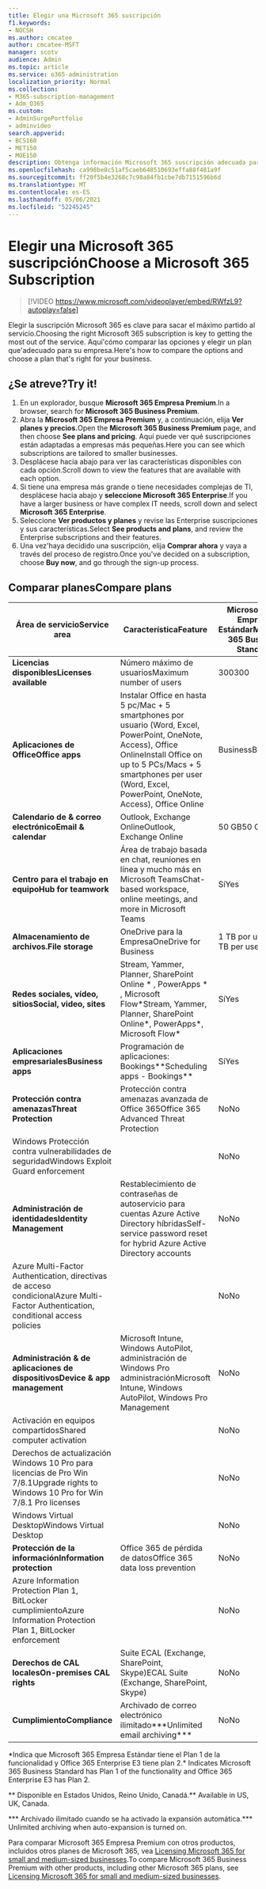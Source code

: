 ```yaml
---
title: Elegir una Microsoft 365 suscripción
f1.keywords:
- NOCSH
ms.author: cmcatee
author: cmcatee-MSFT
manager: scotv
audience: Admin
ms.topic: article
ms.service: o365-administration
localization_priority: Normal
ms.collection:
- M365-subscription-management
- Adm_O365
ms.custom:
- AdminSurgePortfolio
- adminvideo
search.appverid:
- BCS160
- MET150
- MOE150
description: Obtenga información Microsoft 365 suscripción adecuada para su organización.
ms.openlocfilehash: ca998be8c51af5caeb648510693effa88f481a9f
ms.sourcegitcommit: ff20f5b4e3268c7c98a84fb1cbe7db7151596b6d
ms.translationtype: MT
ms.contentlocale: es-ES
ms.lasthandoff: 05/06/2021
ms.locfileid: "52245245"
---
```

# <a name="choose-a-microsoft-365-subscription"></a><span data-ttu-id="6f948-103">Elegir una Microsoft 365 suscripción</span><span class="sxs-lookup"><span data-stu-id="6f948-103">Choose a Microsoft 365 Subscription</span></span>

> [!VIDEO https://www.microsoft.com/videoplayer/embed/RWfzL9?autoplay=false]

<span data-ttu-id="6f948-104">Elegir la suscripción Microsoft 365 es clave para sacar el máximo partido al servicio.</span><span class="sxs-lookup"><span data-stu-id="6f948-104">Choosing the right Microsoft 365 subscription is key to getting the most out of the service.</span></span> <span data-ttu-id="6f948-105">Aquí&#39;cómo comparar las opciones y elegir un plan que&#39;adecuado para su empresa.</span><span class="sxs-lookup"><span data-stu-id="6f948-105">Here&#39;s how to compare the options and choose a plan that&#39;s right for your business.</span></span>

## <a name="try-it"></a><span data-ttu-id="6f948-106">¿Se atreve?</span><span class="sxs-lookup"><span data-stu-id="6f948-106">Try it!</span></span>

1. <span data-ttu-id="6f948-107">En un explorador, busque **Microsoft 365 Empresa Premium**.</span><span class="sxs-lookup"><span data-stu-id="6f948-107">In a browser, search for  **Microsoft 365 Business Premium**.</span></span>
2. <span data-ttu-id="6f948-108">Abra la **Microsoft 365 Empresa Premium** y, a continuación, elija **Ver planes y precios.**</span><span class="sxs-lookup"><span data-stu-id="6f948-108">Open the  **Microsoft 365 Business Premium**  page, and then choose  **See plans and pricing**.</span></span> <span data-ttu-id="6f948-109">Aquí puede ver qué suscripciones están adaptadas a empresas más pequeñas.</span><span class="sxs-lookup"><span data-stu-id="6f948-109">Here you can see which subscriptions are tailored to smaller businesses.</span></span>
3. <span data-ttu-id="6f948-110">Desplácese hacia abajo para ver las características disponibles con cada opción.</span><span class="sxs-lookup"><span data-stu-id="6f948-110">Scroll down to view the features that are available with each option.</span></span>
4. <span data-ttu-id="6f948-111">Si tiene una empresa más grande o tiene necesidades complejas de TI, desplácese hacia abajo y **seleccione Microsoft 365 Enterprise**.</span><span class="sxs-lookup"><span data-stu-id="6f948-111">If you have a larger business or have complex IT needs, scroll down and select  **Microsoft 365 Enterprise**.</span></span>
5. <span data-ttu-id="6f948-112">Seleccione **Ver productos y planes** y revise las Enterprise suscripciones y sus características.</span><span class="sxs-lookup"><span data-stu-id="6f948-112">Select  **See products and plans**, and review the Enterprise subscriptions and their features.</span></span>
6. <span data-ttu-id="6f948-113">Una vez&#39;haya decidido una suscripción, elija  **Comprar ahora** y vaya a través del proceso de registro.</span><span class="sxs-lookup"><span data-stu-id="6f948-113">Once you&#39;ve decided on a subscription, choose  **Buy now**, and go through the sign-up process.</span></span>

## <a name="compare-plans"></a><span data-ttu-id="6f948-114">Comparar planes</span><span class="sxs-lookup"><span data-stu-id="6f948-114">Compare plans</span></span>

| <span data-ttu-id="6f948-115">Área de servicio</span><span class="sxs-lookup"><span data-stu-id="6f948-115">Service area</span></span> | <span data-ttu-id="6f948-116">Característica</span><span class="sxs-lookup"><span data-stu-id="6f948-116">Feature</span></span> | <span data-ttu-id="6f948-117">Microsoft 365 Empresa Estándar</span><span class="sxs-lookup"><span data-stu-id="6f948-117">Microsoft 365 Business Standard</span></span> | <span data-ttu-id="6f948-118">Microsoft 365 Empresa Premium</span><span class="sxs-lookup"><span data-stu-id="6f948-118">Microsoft 365 Business Premium</span></span> | <span data-ttu-id="6f948-119">Office 365 Enterprise E3</span><span class="sxs-lookup"><span data-stu-id="6f948-119">Office 365 Enterprise E3</span></span> |
| --- | --- | --- | --- | --- |
| <span data-ttu-id="6f948-120">**Licencias disponibles**</span><span class="sxs-lookup"><span data-stu-id="6f948-120">**Licenses available**</span></span> | <span data-ttu-id="6f948-121">Número máximo de usuarios</span><span class="sxs-lookup"><span data-stu-id="6f948-121">Maximum number of users</span></span> | <span data-ttu-id="6f948-122">300</span><span class="sxs-lookup"><span data-stu-id="6f948-122">300</span></span> | <span data-ttu-id="6f948-123">300</span><span class="sxs-lookup"><span data-stu-id="6f948-123">300</span></span> | <span data-ttu-id="6f948-124">Ilimitado</span><span class="sxs-lookup"><span data-stu-id="6f948-124">Unlimited</span></span> |
| <span data-ttu-id="6f948-125">**Aplicaciones de Office**</span><span class="sxs-lookup"><span data-stu-id="6f948-125">**Office apps**</span></span> | <span data-ttu-id="6f948-126">Instalar Office en hasta 5 pc/Mac + 5 smartphones por usuario (Word, Excel, PowerPoint, OneNote, Access), Office Online</span><span class="sxs-lookup"><span data-stu-id="6f948-126">Install Office on up to 5 PCs/Macs + 5 smartphones per user (Word, Excel, PowerPoint, OneNote, Access), Office Online</span></span> | <span data-ttu-id="6f948-127">Business</span><span class="sxs-lookup"><span data-stu-id="6f948-127">Business</span></span> | <span data-ttu-id="6f948-128">Business</span><span class="sxs-lookup"><span data-stu-id="6f948-128">Business</span></span> | <span data-ttu-id="6f948-129">ProPlus</span><span class="sxs-lookup"><span data-stu-id="6f948-129">ProPlus</span></span> |
| <span data-ttu-id="6f948-130">**Calendario de &amp; correo electrónico**</span><span class="sxs-lookup"><span data-stu-id="6f948-130">**Email &amp; calendar**</span></span> | <span data-ttu-id="6f948-131">Outlook, Exchange Online</span><span class="sxs-lookup"><span data-stu-id="6f948-131">Outlook, Exchange Online</span></span> | <span data-ttu-id="6f948-132">50 GB</span><span class="sxs-lookup"><span data-stu-id="6f948-132">50 GB</span></span> | <span data-ttu-id="6f948-133">50 GB</span><span class="sxs-lookup"><span data-stu-id="6f948-133">50 GB</span></span> | <span data-ttu-id="6f948-134">100 GB</span><span class="sxs-lookup"><span data-stu-id="6f948-134">100 GB</span></span> |
| <span data-ttu-id="6f948-135">**Centro para el trabajo en equipo**</span><span class="sxs-lookup"><span data-stu-id="6f948-135">**Hub for teamwork**</span></span> | <span data-ttu-id="6f948-136">Área de trabajo basada en chat, reuniones en línea y mucho más en Microsoft Teams</span><span class="sxs-lookup"><span data-stu-id="6f948-136">Chat-based workspace, online meetings, and more in Microsoft Teams</span></span> | <span data-ttu-id="6f948-137">Sí</span><span class="sxs-lookup"><span data-stu-id="6f948-137">Yes</span></span> | <span data-ttu-id="6f948-138">Sí</span><span class="sxs-lookup"><span data-stu-id="6f948-138">Yes</span></span> | <span data-ttu-id="6f948-139">Sí</span><span class="sxs-lookup"><span data-stu-id="6f948-139">Yes</span></span> |
| <span data-ttu-id="6f948-140">**Almacenamiento de archivos.**</span><span class="sxs-lookup"><span data-stu-id="6f948-140">**File storage**</span></span> | <span data-ttu-id="6f948-141">OneDrive para la Empresa</span><span class="sxs-lookup"><span data-stu-id="6f948-141">OneDrive for Business</span></span> | <span data-ttu-id="6f948-142">1 TB por usuario</span><span class="sxs-lookup"><span data-stu-id="6f948-142">1 TB per user</span></span> | <span data-ttu-id="6f948-143">1 TB por usuario</span><span class="sxs-lookup"><span data-stu-id="6f948-143">1 TB per user</span></span> | <span data-ttu-id="6f948-144">Ilimitado</span><span class="sxs-lookup"><span data-stu-id="6f948-144">Unlimited</span></span> |
| <span data-ttu-id="6f948-145">**Redes sociales, vídeo, sitios**</span><span class="sxs-lookup"><span data-stu-id="6f948-145">**Social, video, sites**</span></span> | <span data-ttu-id="6f948-146">Stream, Yammer, Planner, SharePoint Online \* , PowerApps \* , Microsoft Flow\*</span><span class="sxs-lookup"><span data-stu-id="6f948-146">Stream, Yammer, Planner, SharePoint Online\*, PowerApps\*, Microsoft Flow\*</span></span> | <span data-ttu-id="6f948-147">Sí</span><span class="sxs-lookup"><span data-stu-id="6f948-147">Yes</span></span> | <span data-ttu-id="6f948-148">Sí</span><span class="sxs-lookup"><span data-stu-id="6f948-148">Yes</span></span> | <span data-ttu-id="6f948-149">Sí</span><span class="sxs-lookup"><span data-stu-id="6f948-149">Yes</span></span> |
| <span data-ttu-id="6f948-150">**Aplicaciones empresariales**</span><span class="sxs-lookup"><span data-stu-id="6f948-150">**Business apps**</span></span> | <span data-ttu-id="6f948-151">Programación de aplicaciones: Bookings\*\*</span><span class="sxs-lookup"><span data-stu-id="6f948-151">Scheduling apps - Bookings\*\*</span></span> | <span data-ttu-id="6f948-152">Sí</span><span class="sxs-lookup"><span data-stu-id="6f948-152">Yes</span></span> | <span data-ttu-id="6f948-153">Sí</span><span class="sxs-lookup"><span data-stu-id="6f948-153">Yes</span></span> | <span data-ttu-id="6f948-154">Sí</span><span class="sxs-lookup"><span data-stu-id="6f948-154">Yes</span></span> |
| <span data-ttu-id="6f948-155">**Protección contra amenazas**</span><span class="sxs-lookup"><span data-stu-id="6f948-155">**Threat Protection**</span></span> | <span data-ttu-id="6f948-156">Protección contra amenazas avanzada de Office 365</span><span class="sxs-lookup"><span data-stu-id="6f948-156">Office 365 Advanced Threat Protection</span></span> | <span data-ttu-id="6f948-157">No</span><span class="sxs-lookup"><span data-stu-id="6f948-157">No</span></span> | <span data-ttu-id="6f948-158">Sí</span><span class="sxs-lookup"><span data-stu-id="6f948-158">Yes</span></span> | <span data-ttu-id="6f948-159">No</span><span class="sxs-lookup"><span data-stu-id="6f948-159">No</span></span> |
 | <span data-ttu-id="6f948-160">Windows Protección contra vulnerabilidades de seguridad</span><span class="sxs-lookup"><span data-stu-id="6f948-160">Windows Exploit Guard enforcement</span></span>| | <span data-ttu-id="6f948-161">No</span><span class="sxs-lookup"><span data-stu-id="6f948-161">No</span></span> | <span data-ttu-id="6f948-162">Sí</span><span class="sxs-lookup"><span data-stu-id="6f948-162">Yes</span></span> | <span data-ttu-id="6f948-163">No</span><span class="sxs-lookup"><span data-stu-id="6f948-163">No</span></span> |
| <span data-ttu-id="6f948-164">**Administración de identidades**</span><span class="sxs-lookup"><span data-stu-id="6f948-164">**Identity Management**</span></span> | <span data-ttu-id="6f948-165">Restablecimiento de contraseñas de autoservicio para cuentas Azure Active Directory híbridas</span><span class="sxs-lookup"><span data-stu-id="6f948-165">Self-service password reset for hybrid Azure Active Directory accounts</span></span> | <span data-ttu-id="6f948-166">No</span><span class="sxs-lookup"><span data-stu-id="6f948-166">No</span></span> | <span data-ttu-id="6f948-167">Sí</span><span class="sxs-lookup"><span data-stu-id="6f948-167">Yes</span></span> | <span data-ttu-id="6f948-168">No</span><span class="sxs-lookup"><span data-stu-id="6f948-168">No</span></span> |
 | <span data-ttu-id="6f948-169">Azure Multi-Factor Authentication, directivas de acceso condicional</span><span class="sxs-lookup"><span data-stu-id="6f948-169">Azure Multi-Factor Authentication, conditional access policies</span></span> | | <span data-ttu-id="6f948-170">No</span><span class="sxs-lookup"><span data-stu-id="6f948-170">No</span></span> | <span data-ttu-id="6f948-171">Sí</span><span class="sxs-lookup"><span data-stu-id="6f948-171">Yes</span></span> | <span data-ttu-id="6f948-172">No</span><span class="sxs-lookup"><span data-stu-id="6f948-172">No</span></span> |
| <span data-ttu-id="6f948-173">**Administración &amp; de aplicaciones de dispositivos**</span><span class="sxs-lookup"><span data-stu-id="6f948-173">**Device &amp; app management**</span></span> | <span data-ttu-id="6f948-174">Microsoft Intune, Windows AutoPilot, administración de Windows Pro administración</span><span class="sxs-lookup"><span data-stu-id="6f948-174">Microsoft Intune, Windows AutoPilot, Windows Pro Management</span></span> | <span data-ttu-id="6f948-175">No</span><span class="sxs-lookup"><span data-stu-id="6f948-175">No</span></span> | <span data-ttu-id="6f948-176">Sí</span><span class="sxs-lookup"><span data-stu-id="6f948-176">Yes</span></span> | <span data-ttu-id="6f948-177">No</span><span class="sxs-lookup"><span data-stu-id="6f948-177">No</span></span> |
 | <span data-ttu-id="6f948-178">Activación en equipos compartidos</span><span class="sxs-lookup"><span data-stu-id="6f948-178">Shared computer activation</span></span> | | <span data-ttu-id="6f948-179">No</span><span class="sxs-lookup"><span data-stu-id="6f948-179">No</span></span> | <span data-ttu-id="6f948-180">Sí</span><span class="sxs-lookup"><span data-stu-id="6f948-180">Yes</span></span> | <span data-ttu-id="6f948-181">Sí</span><span class="sxs-lookup"><span data-stu-id="6f948-181">Yes</span></span> |
 | <span data-ttu-id="6f948-182">Derechos de actualización Windows 10 Pro para licencias de Pro Win 7/8.1</span><span class="sxs-lookup"><span data-stu-id="6f948-182">Upgrade rights to Windows 10 Pro for Win 7/8.1 Pro licenses</span></span> | | <span data-ttu-id="6f948-183">No</span><span class="sxs-lookup"><span data-stu-id="6f948-183">No</span></span> | <span data-ttu-id="6f948-184">Sí</span><span class="sxs-lookup"><span data-stu-id="6f948-184">Yes</span></span> | <span data-ttu-id="6f948-185">No</span><span class="sxs-lookup"><span data-stu-id="6f948-185">No</span></span> |
 | <span data-ttu-id="6f948-186">Windows Virtual Desktop</span><span class="sxs-lookup"><span data-stu-id="6f948-186">Windows Virtual Desktop</span></span> | | <span data-ttu-id="6f948-187">No</span><span class="sxs-lookup"><span data-stu-id="6f948-187">No</span></span> | <span data-ttu-id="6f948-188">Sí</span><span class="sxs-lookup"><span data-stu-id="6f948-188">Yes</span></span> | <span data-ttu-id="6f948-189">No</span><span class="sxs-lookup"><span data-stu-id="6f948-189">No</span></span> |
| <span data-ttu-id="6f948-190">**Protección de la información**</span><span class="sxs-lookup"><span data-stu-id="6f948-190">**Information protection**</span></span> | <span data-ttu-id="6f948-191">Office 365 de pérdida de datos</span><span class="sxs-lookup"><span data-stu-id="6f948-191">Office 365 data loss prevention</span></span> | <span data-ttu-id="6f948-192">No</span><span class="sxs-lookup"><span data-stu-id="6f948-192">No</span></span> | <span data-ttu-id="6f948-193">Sí</span><span class="sxs-lookup"><span data-stu-id="6f948-193">Yes</span></span> | <span data-ttu-id="6f948-194">Sí</span><span class="sxs-lookup"><span data-stu-id="6f948-194">Yes</span></span> |
 | <span data-ttu-id="6f948-195">Azure Information Protection Plan 1, BitLocker cumplimiento</span><span class="sxs-lookup"><span data-stu-id="6f948-195">Azure Information Protection Plan 1, BitLocker enforcement</span></span> | | <span data-ttu-id="6f948-196">No</span><span class="sxs-lookup"><span data-stu-id="6f948-196">No</span></span> | <span data-ttu-id="6f948-197">Sí</span><span class="sxs-lookup"><span data-stu-id="6f948-197">Yes</span></span> | <span data-ttu-id="6f948-198">No</span><span class="sxs-lookup"><span data-stu-id="6f948-198">No</span></span> |
| <span data-ttu-id="6f948-199">**Derechos de CAL locales**</span><span class="sxs-lookup"><span data-stu-id="6f948-199">**On-premises CAL rights**</span></span> | <span data-ttu-id="6f948-200">Suite ECAL (Exchange, SharePoint, Skype)</span><span class="sxs-lookup"><span data-stu-id="6f948-200">ECAL Suite (Exchange, SharePoint, Skype)</span></span> | <span data-ttu-id="6f948-201">No</span><span class="sxs-lookup"><span data-stu-id="6f948-201">No</span></span> | <span data-ttu-id="6f948-202">No</span><span class="sxs-lookup"><span data-stu-id="6f948-202">No</span></span> | <span data-ttu-id="6f948-203">Sí</span><span class="sxs-lookup"><span data-stu-id="6f948-203">Yes</span></span> |
| <span data-ttu-id="6f948-204">**Cumplimiento**</span><span class="sxs-lookup"><span data-stu-id="6f948-204">**Compliance**</span></span> | <span data-ttu-id="6f948-205">Archivado de correo electrónico ilimitado\*\*\*</span><span class="sxs-lookup"><span data-stu-id="6f948-205">Unlimited email archiving\*\*\*</span></span> | <span data-ttu-id="6f948-206">No</span><span class="sxs-lookup"><span data-stu-id="6f948-206">No</span></span> | <span data-ttu-id="6f948-207">Sí</span><span class="sxs-lookup"><span data-stu-id="6f948-207">Yes</span></span> | <span data-ttu-id="6f948-208">Sí</span><span class="sxs-lookup"><span data-stu-id="6f948-208">Yes</span></span> |

<span data-ttu-id="6f948-209">\*Indica que Microsoft 365 Empresa Estándar tiene el Plan 1 de la funcionalidad y Office 365 Enterprise E3 tiene plan 2.</span><span class="sxs-lookup"><span data-stu-id="6f948-209">\* Indicates Microsoft 365 Business Standard has Plan 1 of the functionality and Office 365 Enterprise E3 has Plan 2.</span></span>

<span data-ttu-id="6f948-210">\*\* Disponible en Estados Unidos, Reino Unido, Canadá.</span><span class="sxs-lookup"><span data-stu-id="6f948-210">\*\* Available in US, UK, Canada.</span></span>

<span data-ttu-id="6f948-211">\*\*\* Archivado ilimitado cuando se ha activado la expansión automática.</span><span class="sxs-lookup"><span data-stu-id="6f948-211">\*\*\* Unlimited archiving when auto-expansion is turned on.</span></span>

<span data-ttu-id="6f948-212">Para comparar Microsoft 365 Empresa Premium con otros productos, incluidos otros planes de Microsoft 365, vea [Licensing Microsoft 365 for small and medium-sized businesses](/office365/servicedescriptions/microsoft-365-service-descriptions/licensing-microsoft-365-in-smb).</span><span class="sxs-lookup"><span data-stu-id="6f948-212">To compare Microsoft 365 Business Premium with other products, including other Microsoft 365 plans, see [Licensing Microsoft 365 for small and medium-sized businesses](/office365/servicedescriptions/microsoft-365-service-descriptions/licensing-microsoft-365-in-smb).</span></span>
